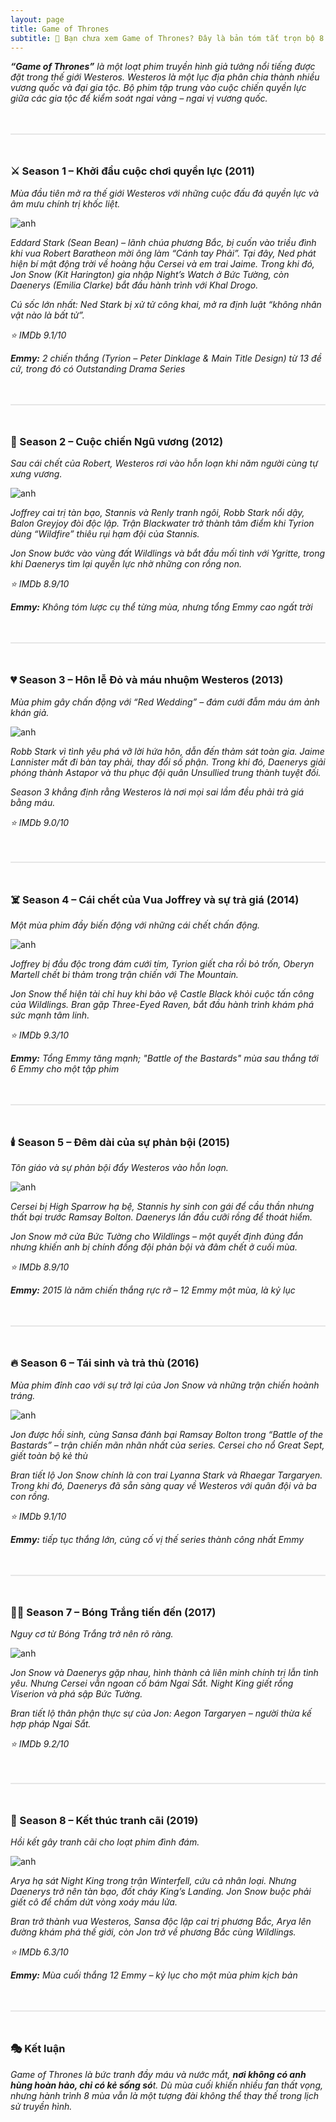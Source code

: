 ```yaml
---
layout: page
title: Game of Thrones
subtitle: 📢 Bạn chưa xem Game of Thrones? Đây là bản tóm tắt trọn bộ 8 mùa dành cho bạn
---
```

_**“Game of Thrones”** là một loạt phim truyền hình giả tưởng nổi tiếng được đặt trong thế giới Westeros. Westeros là một lục địa phân chia thành nhiều vương quốc và đại gia tộc. Bộ phim tập trung vào cuộc chiến quyền lực giữa các gia tộc để kiểm soát ngai vàng – ngai vị vương quốc._

<div style="border: 1px solid #e6e6e6; margin:48px 0"></div>

### ⚔️ Season 1 – Khởi đầu cuộc chơi quyền lực (2011) 
_Mùa đầu tiên mở ra thế giới Westeros với những cuộc đấu đá quyền lực và âm mưu chính trị khốc liệt._

![anh](/assets/img/game-of-thrones-season-1.jpg)

_Eddard Stark (Sean Bean) – lãnh chúa phương Bắc, bị cuốn vào triều đình khi vua Robert Baratheon mời ông làm “Cánh tay Phải”. Tại đây, Ned phát hiện bí mật động trời về hoàng hậu Cersei và em trai Jaime. Trong khi đó, Jon Snow (Kit Harington) gia nhập Night’s Watch ở Bức Tường, còn Daenerys (Emilia Clarke) bắt đầu hành trình với Khal Drogo._

_Cú sốc lớn nhất: Ned Stark bị xử tử công khai, mở ra định luật “không nhân vật nào là bất tử”._

_⭐ IMDb 9.1/10_

_**Emmy:** 2 chiến thắng (Tyrion – Peter Dinklage & Main Title Design) từ 13 đề cử, trong đó có Outstanding Drama Series_

<div style="border: 1px solid #e6e6e6; margin:48px 0"></div>

### 👑 Season 2 – Cuộc chiến Ngũ vương (2012) 
_Sau cái chết của Robert, Westeros rơi vào hỗn loạn khi năm người cùng tự xưng vương._

![anh](/assets/img/game-of-thrones-season-2.jpg)

_Joffrey cai trị tàn bạo, Stannis và Renly tranh ngôi, Robb Stark nổi dậy, Balon Greyjoy đòi độc lập. Trận Blackwater trở thành tâm điểm khi Tyrion dùng “Wildfire” thiêu rụi hạm đội của Stannis._

_Jon Snow bước vào vùng đất Wildlings và bắt đầu mối tình với Ygritte, trong khi Daenerys tìm lại quyền lực nhờ những con rồng non._

_⭐ IMDb 8.9/10_

_**Emmy:** Không tóm lược cụ thể từng mùa, nhưng tổng Emmy cao ngất trời_

<div style="border: 1px solid #e6e6e6; margin:48px 0"></div>

### 💔 Season 3 – Hôn lễ Đỏ và máu nhuộm Westeros (2013) 
_Mùa phim gây chấn động với “Red Wedding” – đám cưới đẫm máu ám ảnh khán giả._

![anh](/assets/img/game-of-thrones-season-3.jpg)

_Robb Stark vì tình yêu phá vỡ lời hứa hôn, dẫn đến thảm sát toàn gia. Jaime Lannister mất đi bàn tay phải, thay đổi số phận. Trong khi đó, Daenerys giải phóng thành Astapor và thu phục đội quân Unsullied trung thành tuyệt đối._

_Season 3 khẳng định rằng Westeros là nơi mọi sai lầm đều phải trả giá bằng máu._

_⭐ IMDb 9.0/10_

<div style="border: 1px solid #e6e6e6; margin:48px 0"></div>

### ☠️ Season 4 – Cái chết của Vua Joffrey và sự trả giá (2014) 
_Một mùa phim đầy biến động với những cái chết chấn động._

![anh](/assets/img/game-of-thrones-season-4.webp)

_Joffrey bị đầu độc trong đám cưới tím, Tyrion giết cha rồi bỏ trốn, Oberyn Martell chết bi thảm trong trận chiến với The Mountain._

_Jon Snow thể hiện tài chỉ huy khi bảo vệ Castle Black khỏi cuộc tấn công của Wildlings. Bran gặp Three-Eyed Raven, bắt đầu hành trình khám phá sức mạnh tâm linh._

_⭐ IMDb 9.3/10_

_**Emmy:** Tổng Emmy tăng mạnh; "Battle of the Bastards" mùa sau thắng tới 6 Emmy cho một tập phim_

<div style="border: 1px solid #e6e6e6; margin:48px 0"></div>

### 🕯️ Season 5 – Đêm dài của sự phản bội (2015) 
_Tôn giáo và sự phản bội đẩy Westeros vào hỗn loạn._

![anh](/assets/img/game-of-thrones-season-5.jpg)

_Cersei bị High Sparrow hạ bệ, Stannis hy sinh con gái để cầu thần nhưng thất bại trước Ramsay Bolton. Daenerys lần đầu cưỡi rồng để thoát hiểm._

_Jon Snow mở cửa Bức Tường cho Wildlings – một quyết định đúng đắn nhưng khiến anh bị chính đồng đội phản bội và đâm chết ở cuối mùa._

_⭐ IMDb 8.9/10_

_**Emmy:** 2015 là năm chiến thắng rực rỡ – 12 Emmy một mùa, là kỷ lục_

<div style="border: 1px solid #e6e6e6; margin:48px 0"></div>

### 🔥 Season 6 – Tái sinh và trả thù (2016) 
_Mùa phim đỉnh cao với sự trở lại của Jon Snow và những trận chiến hoành tráng._

![anh](/assets/img/game-of-thrones-season-6.webp)

_Jon được hồi sinh, cùng Sansa đánh bại Ramsay Bolton trong “Battle of the Bastards” – trận chiến mãn nhãn nhất của series. Cersei cho nổ Great Sept, giết toàn bộ kẻ thù_

_Bran tiết lộ Jon Snow chính là con trai Lyanna Stark và Rhaegar Targaryen. Trong khi đó, Daenerys đã sẵn sàng quay về Westeros với quân đội và ba con rồng._

_⭐ IMDb 9.1/10_

_**Emmy:** tiếp tục thắng lớn, củng cố vị thế series thành công nhất Emmy_

<div style="border: 1px solid #e6e6e6; margin:48px 0"></div>

### 🧟‍♂️ Season 7 – Bóng Trắng tiến đến (2017) 
_Nguy cơ từ Bóng Trắng trở nên rõ ràng._

![anh](/assets/img/game-of-thrones-season-7.webp)

_Jon Snow và Daenerys gặp nhau, hình thành cả liên minh chính trị lẫn tình yêu. Nhưng Cersei vẫn ngoan cố bám Ngai Sắt. Night King giết rồng Viserion và phá sập Bức Tường._

_Bran tiết lộ thân phận thực sự của Jon: Aegon Targaryen – người thừa kế hợp pháp Ngai Sắt._

_⭐ IMDb 9.2/10_

<div style="border: 1px solid #e6e6e6; margin:48px 0"></div>

### 🐉 Season 8 – Kết thúc tranh cãi (2019) 
_Hồi kết gây tranh cãi cho loạt phim đình đám._

![anh](/assets/img/game-of-thrones-season-8.jpg)

_Arya hạ sát Night King trong trận Winterfell, cứu cả nhân loại. Nhưng Daenerys trở nên tàn bạo, đốt cháy King’s Landing. Jon Snow buộc phải giết cô để chấm dứt vòng xoáy máu lửa._

_Bran trở thành vua Westeros, Sansa độc lập cai trị phương Bắc, Arya lên đường khám phá thế giới, còn Jon trở về phương Bắc cùng Wildlings._

_⭐ IMDb 6.3/10_

_**Emmy:** Mùa cuối thắng 12 Emmy – kỷ lục cho một mùa phim kịch bản_

<div style="border: 1px solid #e6e6e6; margin:48px 0"></div>

### 🎭 Kết luận
_Game of Thrones là bức tranh đầy máu và nước mắt, **nơi không có anh hùng hoàn hảo, chỉ có kẻ sống só**t. Dù mùa cuối khiến nhiều fan thất vọng, nhưng hành trình 8 mùa vẫn là một tượng đài không thể thay thế trong lịch sử truyền hình._